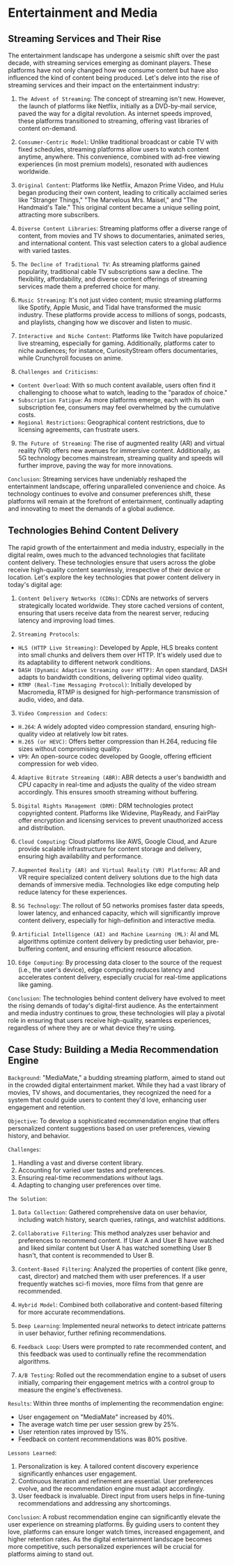 # Entertainment and Media

## Streaming Services and Their Rise

The entertainment landscape has undergone a seismic shift over the past decade, with streaming services emerging as dominant players. These platforms have not only changed how we consume content but have also influenced the kind of content being produced. Let's delve into the rise of streaming services and their impact on the entertainment industry:

1. `The Advent of Streaming`:
   The concept of streaming isn't new. However, the launch of platforms like Netflix, initially as a DVD-by-mail service, paved the way for a digital revolution. As internet speeds improved, these platforms transitioned to streaming, offering vast libraries of content on-demand.

2. `Consumer-Centric Model`:
   Unlike traditional broadcast or cable TV with fixed schedules, streaming platforms allow users to watch content anytime, anywhere. This convenience, combined with ad-free viewing experiences (in most premium models), resonated with audiences worldwide.

3. `Original Content`:
   Platforms like Netflix, Amazon Prime Video, and Hulu began producing their own content, leading to critically acclaimed series like "Stranger Things," "The Marvelous Mrs. Maisel," and "The Handmaid's Tale." This original content became a unique selling point, attracting more subscribers.

4. `Diverse Content Libraries`:
   Streaming platforms offer a diverse range of content, from movies and TV shows to documentaries, animated series, and international content. This vast selection caters to a global audience with varied tastes.

5. `The Decline of Traditional TV`:
   As streaming platforms gained popularity, traditional cable TV subscriptions saw a decline. The flexibility, affordability, and diverse content offerings of streaming services made them a preferred choice for many.

6. `Music Streaming`:
   It's not just video content; music streaming platforms like Spotify, Apple Music, and Tidal have transformed the music industry. These platforms provide access to millions of songs, podcasts, and playlists, changing how we discover and listen to music.

7. `Interactive and Niche Content`:
   Platforms like Twitch have popularized live streaming, especially for gaming. Additionally, platforms cater to niche audiences; for instance, CuriosityStream offers documentaries, while Crunchyroll focuses on anime.

8. `Challenges and Criticisms`:

- `Content Overload`: With so much content available, users often find it challenging to choose what to watch, leading to the "paradox of choice."
- `Subscription Fatigue`: As more platforms emerge, each with its own subscription fee, consumers may feel overwhelmed by the cumulative costs.
- `Regional Restrictions`: Geographical content restrictions, due to licensing agreements, can frustrate users.

9. `The Future of Streaming`:
   The rise of augmented reality (AR) and virtual reality (VR) offers new avenues for immersive content. Additionally, as 5G technology becomes mainstream, streaming quality and speeds will further improve, paving the way for more innovations.

`Conclusion`:
Streaming services have undeniably reshaped the entertainment landscape, offering unparalleled convenience and choice. As technology continues to evolve and consumer preferences shift, these platforms will remain at the forefront of entertainment, continually adapting and innovating to meet the demands of a global audience.

## Technologies Behind Content Delivery

The rapid growth of the entertainment and media industry, especially in the digital realm, owes much to the advanced technologies that facilitate content delivery. These technologies ensure that users across the globe receive high-quality content seamlessly, irrespective of their device or location. Let's explore the key technologies that power content delivery in today's digital age:

1. `Content Delivery Networks (CDNs)`:
   CDNs are networks of servers strategically located worldwide. They store cached versions of content, ensuring that users receive data from the nearest server, reducing latency and improving load times.

2. `Streaming Protocols`:

- `HLS (HTTP Live Streaming)`: Developed by Apple, HLS breaks content into small chunks and delivers them over HTTP. It's widely used due to its adaptability to different network conditions.
- `DASH (Dynamic Adaptive Streaming over HTTP)`: An open standard, DASH adapts to bandwidth conditions, delivering optimal video quality.
- `RTMP (Real-Time Messaging Protocol)`: Initially developed by Macromedia, RTMP is designed for high-performance transmission of audio, video, and data.

3. `Video Compression and Codecs`:

- `H.264`: A widely adopted video compression standard, ensuring high-quality video at relatively low bit rates.
- `H.265 (or HEVC)`: Offers better compression than H.264, reducing file sizes without compromising quality.
- `VP9`: An open-source codec developed by Google, offering efficient compression for web video.

4. `Adaptive Bitrate Streaming (ABR)`:
   ABR detects a user's bandwidth and CPU capacity in real-time and adjusts the quality of the video stream accordingly. This ensures smooth streaming without buffering.

5. `Digital Rights Management (DRM)`:
   DRM technologies protect copyrighted content. Platforms like Widevine, PlayReady, and FairPlay offer encryption and licensing services to prevent unauthorized access and distribution.

6. `Cloud Computing`:
   Cloud platforms like AWS, Google Cloud, and Azure provide scalable infrastructure for content storage and delivery, ensuring high availability and performance.

7. `Augmented Reality (AR) and Virtual Reality (VR) Platforms`:
   AR and VR require specialized content delivery solutions due to the high data demands of immersive media. Technologies like edge computing help reduce latency for these experiences.

8. `5G Technology`:
   The rollout of 5G networks promises faster data speeds, lower latency, and enhanced capacity, which will significantly improve content delivery, especially for high-definition and interactive media.

9. `Artificial Intelligence (AI) and Machine Learning (ML)`:
   AI and ML algorithms optimize content delivery by predicting user behavior, pre-buffering content, and ensuring efficient resource allocation.

10. `Edge Computing`:
    By processing data closer to the source of the request (i.e., the user's device), edge computing reduces latency and accelerates content delivery, especially crucial for real-time applications like gaming.

`Conclusion`:
The technologies behind content delivery have evolved to meet the rising demands of today's digital-first audience. As the entertainment and media industry continues to grow, these technologies will play a pivotal role in ensuring that users receive high-quality, seamless experiences, regardless of where they are or what device they're using.

## Case Study: Building a Media Recommendation Engine

`Background`:
"MediaMate," a budding streaming platform, aimed to stand out in the crowded digital entertainment market. While they had a vast library of movies, TV shows, and documentaries, they recognized the need for a system that could guide users to content they'd love, enhancing user engagement and retention.

`Objective`:
To develop a sophisticated recommendation engine that offers personalized content suggestions based on user preferences, viewing history, and behavior.

`Challenges`:

1. Handling a vast and diverse content library.
2. Accounting for varied user tastes and preferences.
3. Ensuring real-time recommendations without lags.
4. Adapting to changing user preferences over time.

`The Solution`:

1. `Data Collection`:
   Gathered comprehensive data on user behavior, including watch history, search queries, ratings, and watchlist additions.

2. `Collaborative Filtering`:
   This method analyzes user behavior and preferences to recommend content. If User A and User B have watched and liked similar content but User A has watched something User B hasn't, that content is recommended to User B.

3. `Content-Based Filtering`:
   Analyzed the properties of content (like genre, cast, director) and matched them with user preferences. If a user frequently watches sci-fi movies, more films from that genre are recommended.

4. `Hybrid Model`:
   Combined both collaborative and content-based filtering for more accurate recommendations.

5. `Deep Learning`:
   Implemented neural networks to detect intricate patterns in user behavior, further refining recommendations.

6. `Feedback Loop`:
   Users were prompted to rate recommended content, and this feedback was used to continually refine the recommendation algorithms.

7. `A/B Testing`:
   Rolled out the recommendation engine to a subset of users initially, comparing their engagement metrics with a control group to measure the engine's effectiveness.

`Results`:
Within three months of implementing the recommendation engine:

- User engagement on "MediaMate" increased by 40%.
- The average watch time per user session grew by 25%.
- User retention rates improved by 15%.
- Feedback on content recommendations was 80% positive.

`Lessons Learned`:

1. Personalization is key. A tailored content discovery experience significantly enhances user engagement.
2. Continuous iteration and refinement are essential. User preferences evolve, and the recommendation engine must adapt accordingly.
3. User feedback is invaluable. Direct input from users helps in fine-tuning recommendations and addressing any shortcomings.

`Conclusion`:
A robust recommendation engine can significantly elevate the user experience on streaming platforms. By guiding users to content they love, platforms can ensure longer watch times, increased engagement, and higher retention rates. As the digital entertainment landscape becomes more competitive, such personalized experiences will be crucial for platforms aiming to stand out.
